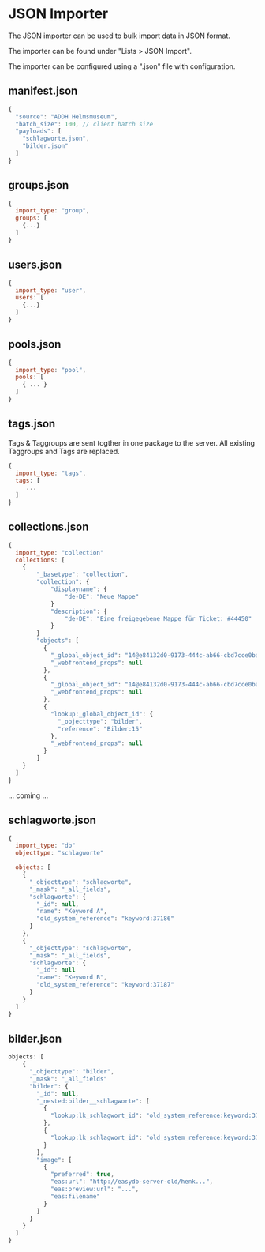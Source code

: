 # JSON Importer

The JSON importer can be used to bulk import data in JSON format.

The importer can be found under "Lists > JSON Import".

The importer can be configured using a ".json" file with configuration.

## manifest.json

```js
{
  "source": "ADDH Helmsmuseum",
  "batch_size": 100, // client batch size
  "payloads": [
    "schlagworte.json",
    "bilder.json"
  ]
}
````

## groups.json

```js
{
  import_type: "group",
  groups: [
    {...}
  ]
}
```


## users.json

```js
{
  import_type: "user",
  users: [
    {...}
  ]
}
```

## pools.json

```js
{
  import_type: "pool",
  pools: [
    { ... }
  ]
}
```


## tags.json

Tags & Taggroups are sent togther in one package to the server. All existing Taggroups and Tags are replaced.

```js
{
  import_type: "tags",
  tags: [
     ...
  ]
}
```




## collections.json

```js
{
  import_type: "collection"
  collections: [
    {
        "_basetype": "collection",
        "collection": {
            "displayname": {
                "de-DE": "Neue Mappe"
            }
            "description": {
                "de-DE": "Eine freigegebene Mappe für Ticket: #44450"
            }
        }
        "objects": [
          {
            "_global_object_id": "14@e84132d0-9173-444c-ab66-cbd7cce0baf4",
            "_webfrontend_props": null
          },
          {
            "_global_object_id": "14@e84132d0-9173-444c-ab66-cbd7cce0baf4",
            "_webfrontend_props": null
          },
          {
            "lookup:_global_object_id": {
              "_objecttype": "bilder",
              "reference": "Bilder:15"
            },
            "_webfrontend_props": null
          }
        ]
    }
  ]
}
```

... coming ...

## schlagworte.json

```js
{
  import_type: "db"
  objecttype: "schlagworte"

  objects: [
    {
      "_objecttype": "schlagworte",
      "_mask": "_all_fields",
      "schlagworte": {
        "_id": null,
        "name": "Keyword A",
        "old_system_reference": "keyword:37186"
      }
    },
    {
      "_objecttype": "schlagworte",
      "_mask": "_all_fields",
      "schlagworte": {
        "_id": null
        "name": "Keyword B",
        "old_system_reference": "keyword:37187"
      }
    }
  ]
}
```

## bilder.json

```js
objects: [
    {
      "_objecttype": "bilder",
      "_mask": "_all_fields"
      "bilder": {
        "_id": null,
        "_nested:bilder__schlagworte": [
          {
            "lookup:lk_schlagwort_id": "old_system_reference:keyword:37186"
          },
          {
            "lookup:lk_schlagwort_id": "old_system_reference:keyword:37187"
          }
        ],
        "image": [
          {
            "preferred": true,
            "eas:url": "http://easydb-server-old/henk...",
            "eas:preview:url": "...",
            "eas:filename"
          }
        ]
      }
    }
  ]
}
```
